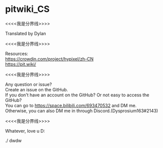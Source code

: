# pitwiki_CS 

<<<<我是分界线>>>>

 Translated by Dylan

  <<<<我是分界线>>>>

 Resources:                                   
 https://crowdin.com/project/hypixel/zh-CN   
 https://pit.wiki/

<<<<我是分界线>>>>

 Any question or issue?     
 Create an issue on the GitHub.     
 If you don't have an account on the GitHub? Or not easy to access the GitHub?     
 You can go to https://space.bilibili.com/693470532 and DM me.     
 Otherwise, you can also DM me in through Discord.(Dysprosium163#2143)     

<<<<我是分界线>>>>

 Whatever, love u D:

./ dwdw

